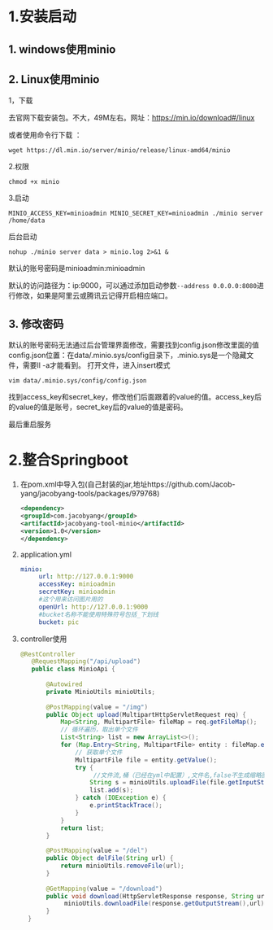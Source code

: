 # 1.安装启动

## 1. windows使用minio



## 2. Linux使用minio

1，下载

 去官网下载安装包。不大，49M左右。网址：https://min.io/download#/linux

 或者使用命令行下载 ：

```
wget https://dl.min.io/server/minio/release/linux-amd64/minio
```

2.权限

```
chmod +x minio
```

3.启动

```shell
MINIO_ACCESS_KEY=minioadmin MINIO_SECRET_KEY=minioadmin ./minio server /home/data
```

后台启动

```shell
nohup ./minio server data > minio.log 2>&1 &
```

默认的账号密码是minioadmin:minioadmin

默认的访问路径为：ip:9000，可以通过添加启动参数`--address 0.0.0.0:8080`进行修改，如果是阿里云或腾讯云记得开启相应端口。

## 3. 修改密码

默认的账号密码无法通过后台管理界面修改，需要找到config.json修改里面的值
config.json位置：在data/.minio.sys/config目录下，.minio.sys是一个隐藏文件，需要ll -a才能看到。
打开文件，进入insert模式

```shell
vim data/.minio.sys/config/config.json
```

找到access_key和secret_key，修改他们后面跟着的value的值。access_key后的value的值是账号，secret_key后的value的值是密码。

最后重启服务





# 2.整合Springboot

1. 在pom.xml中导入包(自己封装的jar,地址https://github.com/Jacob-yang/jacobyang-tools/packages/979768)

   ```xml
   <dependency>
   <groupId>com.jacobyang</groupId>
   <artifactId>jacobyang-tool-minio</artifactId>
   <version>1.0</version>
   </dependency>
   ```

2. application.yml

   ```yml
   minio:
        url: http://127.0.0.1:9000
        accessKey: minioadmin
        secretKey: minioadmin
        #这个用来访问图片用的
        openUrl: http://127.0.0.1:9000
        #bucket名称不能使用特殊符号包括_下划线
        bucket: pic 
   ```

3. controller使用

   ```java
   @RestController
      @RequestMapping("/api/upload")
      public class MinioApi {
      
          @Autowired
          private MinioUtils minioUtils;
      
          @PostMapping(value = "/img")
          public Object upload(MultipartHttpServletRequest req) {
              Map<String, MultipartFile> fileMap = req.getFileMap();
              // 循环遍历，取出单个文件
              List<String> list = new ArrayList<>();
              for (Map.Entry<String, MultipartFile> entity : fileMap.entrySet()) {
                  // 获取单个文件
                  MultipartFile file = entity.getValue();
                  try {
                       //文件流,桶（已经在yml中配置）,文件名,false不生成缩略图/true生成缩略图
                      String s = minioUtils.uploadFile(file.getInputStream(), null, file.getOriginalFilename(), false);
                      list.add(s);
                  } catch (IOException e) {
                      e.printStackTrace();
                  }
              }
              return list;
          }     
      
          @PostMapping(value = "/del")
          public Object delFile(String url) {
              return minioUtils.removeFile(url);
          }
      
          @GetMapping(value = "/download")
          public void download(HttpServletResponse response, String url) {
               minioUtils.downloadFile(response.getOutputStream(),url);
          }
     }
   ```

   